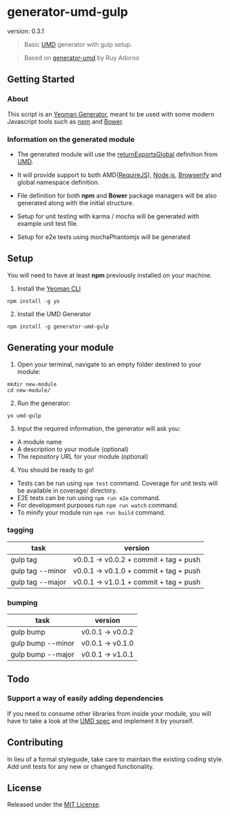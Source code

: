 # generator-umd-gulp

version: 0.3.1

> Basic [UMD](https://github.com/umdjs/umd) generator with gulp setup.

> Based on [generator-umd](https://github.com/ruyadorno/generator-umd) by Ruy Adorno


## Getting Started

### About

This script is an [Yeoman Generator](http://yeoman.io/), meant to be used with some modern Javascript tools such as [npm](https://www.npmjs.org) and [Bower](http://bower.io/).

### Information on the generated module

- The generated module will use the [returnExportsGlobal](https://github.com/umdjs/umd/blob/master/returnExportsGlobal.js) definition from [UMD](https://github.com/umdjs/umd).

- It will provide support to both AMD([RequireJS](http://requirejs.org/)), [Node.js](http://nodejs.org/), [Browserify](http://browserify.org/) and global namespace definition.

- File definition for both **npm** and **Bower** package managers will be also generated along with the initial structure.

- Setup for unit testing with karma / mocha will be generated with example unit test file.

- Setup for e2e tests using mochaPhantomjs will be generated


## Setup

You will need to have at least **npm** previously installed on your machine.

1) Install the [Yeoman CLI](https://github.com/yeoman/yo)

```shell
npm install -g yo
```

2) Install the UMD Generator

```shell
npm install -g generator-umd-gulp
```

## Generating your module

1) Open your terminal, navigate to an empty folder destined to your module:

```shell
mkdir new-module
cd new-module/
```

2) Run the generator:

```shell
yo umd-gulp
```

3) Input the required information, the generator will ask you:

- A module name
- A description to your module (optional)
- The repository URL for your module (optional)

4) You should be ready to go!

- Tests can be run using `npm test` command. Coverage for unit tests will be available in coverage/ directory.
- E2E tests can be run using `npm run e2e` command.
- For development purposes run `npm run watch` command.
- To minify your module run `npm run build` command.

### tagging
task             | version
-----------------|-------------------------------------
gulp tag         | v0.0.1 -> v0.0.2 + commit + tag + push
gulp tag --minor | v0.0.1 -> v0.1.0 + commit + tag + push
gulp tag --major | v0.0.1 -> v1.0.1 + commit + tag + push

### bumping
task             | version
--------------   |-----------------
gulp bump        | v0.0.1 -> v0.0.2
gulp bump --minor| v0.0.1 -> v0.1.0
gulp bump --major| v0.0.1 -> v1.0.1

## Todo

### Support a way of easily adding dependencies

If you need to consume other libraries from inside your module, you will have to take a look at the [UMD spec](https://github.com/umdjs/umd/blob/master/returnExportsGlobal.js) and implement it by yourself.

## Contributing

In lieu of a formal styleguide, take care to maintain the existing coding style. Add unit tests for any new or changed functionality.

## License

Released under the [MIT License](http://www.opensource.org/licenses/mit-license.php).

